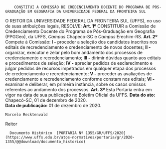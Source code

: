         CONSTITUI A COMISSÃO DE CREDENCIAMENTO DOCENTE DO PROGRAMA DE PÓS-GRADUAÇÃO EM GEOGRAFIA DA UNIVERSIDADE FEDERAL DA FRONTEIRA SUL  

 O REITOR DA UNIVERSIDADE FEDERAL DA FRONTEIRA SUL (UFFS), no uso de suas atribuições legais,   RESOLVE:   **Art. 1º**  CONSTITUIR a Comissão de Credenciamento Docente do Programa de Pós-Graduação em Geografia (PPGGeo), da UFFS, *Campus*  Chapecó-SC e *Campus*  Erechim-RS.   **Art. 2º**  Compete à Comissão: **I -**  proceder a seleção dos candidatos inscritos nos editais de recredenciamento e credenciamento de novos docentes; **II -**  organizar, executar e zelar pelo bom andamento dos processos de credenciamento e recredenciamento; **III -**  dirimir dúvidas quanto aos editais e procedimentos de seleção; **IV -**  apreciar pedidos de esclarecimento e julgar pedidos de recursos impetrados em qualquer etapa dos processos de credenciamento e recredenciamento; **V -**  proceder as avaliações de credenciamento e recredenciamento conforme constam nos editais; **VI -**  examinar e deliberar, em primeira instância, sobre os casos omissos referentes ao andamento dos processos.   **Art. 3º**  Esta Portaria entra em vigor na data de sua publicação no Boletim Oficial da UFFS.        **Data do ato:** Chapecó-SC, 01 de dezembro de 2020.   
 **Data de publicação:**  01 de dezembro de 2020. 

    Marcelo Recktenvald   
 Reitor 

      Documento Histórico  [PORTARIA Nº 1355/GR/UFFS/2020](https://www.uffs.edu.br/atos-normativos/portaria/gr/2020-1355/@@download/documento_historico)     
      